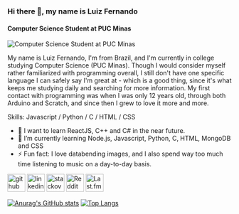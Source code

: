 ### Hi there 👋, my name is Luiz Fernando
#### Computer Science Student at PUC Minas
![Computer Science Student at PUC Minas](https://cdn.discordapp.com/attachments/389590832086253578/824354436586536960/gh_banner.png)

My name is Luiz Fernando, I'm from Brazil, and I'm currently in college studying Computer Science (PUC Minas). Though I would consider myself rather familiarized with programming overall, I still don't have one specific language I can safely say I'm great at - which is a good thing, since it's what keeps me studying daily and searching for more information. My first contact with programming was when I was only 12 years old, through both Arduino and Scratch, and since then I grew to love it more and more.

Skills: Javascript / Python / C / HTML / CSS

- 🔭 I want to learn ReactJS, C++ and C# in the near future.
- 🌱 I’m currently learning Node.js, Javascript, Python, C, HTML, MongoDB and CSS 
- ⚡ Fun fact: I love databending images, and I also spend way too much time listening to music on a day-to-day basis. 


[<img src='https://cdn.jsdelivr.net/npm/simple-icons@3.0.1/icons/github.svg' alt='github' height='40'>](https://github.com/lfnand0)  [<img src='https://cdn.jsdelivr.net/npm/simple-icons@3.0.1/icons/linkedin.svg' alt='linkedin' height='40'>](https://www.linkedin.com/in/luiz-f/)  [<img src='https://cdn.jsdelivr.net/npm/simple-icons@3.0.1/icons/stackoverflow.svg' alt='stackoverflow' height='40'>](https://stackoverflow.com/users/15472473)  [<img src='https://cdn.jsdelivr.net/npm/simple-icons@3.0.1/icons/reddit.svg' alt='Reddit' height='40'>](https://www.reddit.com/user/dexTHRW)  [<img 
src='https://raw.githubusercontent.com/simple-icons/simple-icons/9fdbb57ccc1b8613f080b77be6846275113d5662/icons/last-dot-fm.svg' alt='Last.fm' height='40'>](https://www.last.fm/user/heyitsdex)


[![Anurag's GitHub stats](https://github-readme-stats.vercel.app/api?username=lfnand0&theme=gotham&show_icons=true)](https://github.com/anuraghazra/github-readme-stats)
[![Top Langs](https://github-readme-stats.vercel.app/api/top-langs/?username=anuraghazra&layout=compact&theme=gotham)](https://github.com/anuraghazra/github-readme-stats)
<!--
**lfnand0/lfnand0** is a ✨ _special_ ✨ repository because its `README.md` (this file) appears on your GitHub profile.

Here are some ideas to get you started:

- 🔭 I’m currently working on ...
- 🌱 I’m currently learning ...
- 👯 I’m looking to collaborate on ...
- 🤔 I’m looking for help with ...
- 💬 Ask me about ...
- 📫 How to reach me: ...
- 😄 Pronouns: ...
- ⚡ Fun fact: ...
-->
